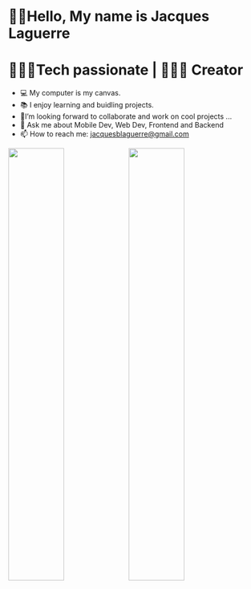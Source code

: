 # 👋🏾Hello, My name is Jacques Laguerre

#  👨🏾‍💻Tech passionate | 👨🏾‍🎨 Creator

- 💻 My computer is my canvas.
- 📚 I enjoy learning and buidling projects.
- 🤝I’m looking forward to collaborate and work on cool projects ...
- 💬 Ask me about Mobile Dev, Web Dev, Frontend and Backend
- 📫 How to reach me: jacquesblaguerre@gmail.com 
<img align="left" width="47%"  src="https://github-readme-stats.vercel.app/api?username=jacquesLaguerre&show_icons=true&theme=tokyonight" />


<img allign="left"  width="47%" src="https://github-readme-stats.vercel.app/api/top-langs/?username=jacquesLaguerre&layout=compact)](https://github.com/anuraghazra/github-readme-stats" />


